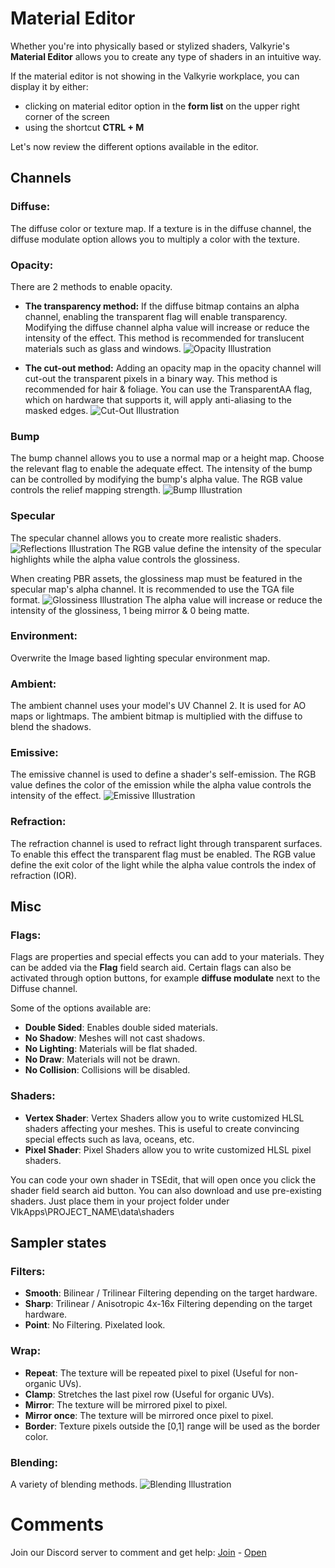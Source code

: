 # Material Editor
Whether you're into physically based or stylized shaders, Valkyrie's **Material Editor** allows you to create any type of shaders in an intuitive way.

If the material editor is not showing in the Valkyrie workplace, you can display it by either:
- clicking on material editor option in the **form list** on the upper right corner of the screen
- using the shortcut **CTRL + M**

Let's now review the different options available in the editor.

## Channels
### Diffuse:
The diffuse color or texture map.
If a texture is in the diffuse channel, the diffuse modulate option allows you to multiply a color with the texture.

### Opacity:
There are 2 methods to enable opacity.
- **The transparency method:**
If the diffuse bitmap contains an alpha channel, enabling the transparent flag will enable transparency. Modifying the diffuse channel alpha value will increase or reduce the intensity of the effect. This method is recommended for translucent materials such as glass and windows.
![Opacity Illustration](https://cdn2.talansoft.com/img/docs/material_editor/VLK_Opacity.gif)

- **The cut-out method:**
Adding an opacity map in the opacity channel will cut-out the transparent pixels in a binary way. This method is recommended for hair & foliage. You can use the TransparentAA flag, which on hardware that supports it, will apply anti-aliasing to the masked edges.
![Cut-Out Illustration](https://cdn2.talansoft.com/img/docs/material_editor/VLK_Cut_Out.gif)

### Bump
The bump channel allows you to use a normal map or a height map. Choose the relevant flag to enable the adequate effect.
The intensity of the bump can be controlled by modifying the bump's alpha value. The RGB value controls the relief mapping strength.
![Bump Illustration](https://cdn2.talansoft.com/img/docs/material_editor/VLK_Bump.gif)

### Specular
The specular channel allows you to create more realistic shaders.
![Reflections Illustration](https://cdn2.talansoft.com/img/docs/material_editor/VLK_Reflections.jpg)
The RGB value define the intensity of the specular highlights while the alpha value controls the glossiness.

When creating PBR assets, the glossiness map must be featured in the specular map's alpha channel. It is recommended to use the TGA file format.
![Glossiness Illustration](https://cdn2.talansoft.com/img/docs/material_editor/VLK_Gloss.gif)
The alpha value will increase or reduce the intensity of the glossiness, 1 being mirror & 0 being matte.

### Environment:
Overwrite the Image based lighting specular environment map.

### Ambient:
The ambient channel uses your model's UV Channel 2.
It is used for AO maps or lightmaps. The ambient bitmap is multiplied with the diffuse to blend the shadows.

### Emissive:
The emissive channel is used to define a shader's self-emission.
The RGB value defines the color of the emission while the alpha value controls the intensity of the effect.
![Emissive Illustration](https://cdn2.talansoft.com/img/docs/material_editor/VLK_Emissive.gif)

### Refraction:
The refraction channel is used to refract light through transparent surfaces.
To enable this effect the transparent flag must be enabled.
The RGB value define the exit color of the light while the alpha value controls the index of refraction (IOR).

## Misc
### Flags:
Flags are properties and special effects you can add to your materials. They can be added via the **Flag** field search aid. Certain flags can also be activated through option buttons, for example **diffuse modulate** next to the Diffuse channel.

Some of the options available are:
- **Double Sided**: Enables double sided materials.
- **No Shadow**: Meshes will not cast shadows.
- **No Lighting**: Materials will be flat shaded.
- **No Draw**: Materials will not be drawn.
- **No Collision**: Collisions will be disabled.

### Shaders:
- **Vertex Shader**: Vertex Shaders allow you to write customized HLSL shaders affecting your meshes. This is useful to create convincing special effects such as lava, oceans, etc.
- **Pixel Shader**: Pixel Shaders allow you to write customized HLSL pixel shaders.

You can code your own shader in TSEdit, that will open once you click the shader field search aid button.
You can also download and use pre-existing shaders. Just place them in your project folder under VlkApps\PROJECT_NAME\data\shaders
## Sampler states
### Filters:
- **Smooth**: Bilinear / Trilinear Filtering depending on the target hardware.
- **Sharp**: Trilinear / Anisotropic 4x-16x Filtering depending on the target hardware.
- **Point**: No Filtering. Pixelated look.

### Wrap:
- **Repeat**: The texture will be repeated pixel to pixel (Useful for non-organic UVs).
- **Clamp**: Stretches the last pixel row (Useful for organic UVs).
- **Mirror**: The texture will be mirrored pixel to pixel.
- **Mirror once**: The texture will be mirrored once pixel to pixel.
- **Border**: Texture pixels outside the [0,1] range will be used as the border color.

### Blending:
A variety of blending methods.
![Blending Illustration](//cdn2.talansoft.com/img/docs/material_editor/VLK_Blending.gif)

# Comments

Join our Discord server to comment and get help: <a href="https://discord.gg/ZuBJtpN4Ce">Join</a> - <a class='btn btn-success' href='https://discord.com/channels/739876867854827582' target='_blank'>Open</a>

